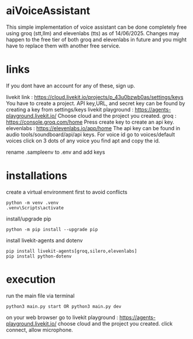 # aiVoiceAssistant

  This simple implementation of voice assistant can be done completely free using groq (stt,llm) and elevenlabs (tts) as of 14/06/2025. Changes may happen to the free tier of both groq and elevenlabs in future and you might have to replace them with another free service. 

# links

  If you dont have an account for any of these, sign up.

  livekit link : https://cloud.livekit.io/projects/p_43u0bzwb0as/settings/keys You have to create a project. API key,URL, and secret key can be found by creating a key from settings/keys
  livekit playground : https://agents-playground.livekit.io/ Choose cloud and the project you created.
  groq : https://console.groq.com/home Press create key to create an api key.
  elevenlabs : https://elevenlabs.io/app/home The api key can be found in audio tools/soundboard/api/api keys. For voice id go to voices/default voices click on 3 dots of any voice you find apt and copy the id.

  rename .sampleenv to .env and add keys 

# installations

  create a virtual environment first to avoid conflicts

    python -m venv .venv
    .venv\Scripts\activate

  install/upgrade pip

    python -m pip install --upgrade pip

  install livekit-agents and dotenv

    pip install livekit-agents[groq,silero,elevenlabs]
    pip install python-dotenv

# execution

  run the main file via terminal

    python3 main.py start OR python3 main.py dev
  
  on your web browser go to livekit playground : https://agents-playground.livekit.io/
  choose cloud and the project you created.
  click connect, allow microphone.

